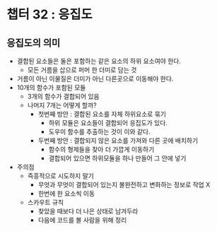 # 챕터 32 : 응집도

## 응집도의 의미

* 결합된 요소들은 둘은 포함하는 같은 요소의 하위 요소여야 한다.
  * 모든 거름을 삽으로 퍼머 한 더미로 담는 것
* 거름이 아닌 이물질은 더미가 아닌 다른곳으로 이동해야 한다.
* 10개의 함수가 포함된 모듈
  * 3개의 함수가 결합되어 있음
  * 나머지 7개는 어떻게 할까?
    * 첫번째 방안 : 결합된 요소를 자체 하위요소로 묶기
      * 하위 모듈은 요소들이 결합되어 응집도가 있다.
      * 도우미 함수를 추출하는 것이 이와 같다.
    * 두번째 방안 : 결합되지 않은 요소를 가져와 다른 곳에 배치하기
      * 함수의 형제들을 찾아 더 가깝게 이동하기
      * 결합되어 있으면 하위모듈을 하나 만들어 그 안에 넣기
* 주의점
  * 즉흥적으로 시도하지 말기
    * 무엇과 무엇이 결합되어 있는지 불완전하고 변화하는 정보로 작업 X
    * 한번에 한 요소씩 이동
  * 스카우트 규칙
    * 찾았을 때보다 더 나은 상태로 남겨두라
    * 다음에 코드를 볼 사람을 위해 정리
